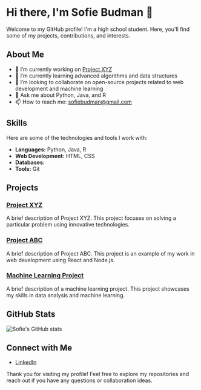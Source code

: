 # Hi there, I'm Sofie Budman 👋

Welcome to my GitHub profile! I'm a high school student. Here, you'll find some of my projects, contributions, and interests.

## About Me

- 🔭 I’m currently working on [Project XYZ](https://github.com/sofiebudman/project-xyz)
- 🌱 I’m currently learning advanced algorithms and data structures
- 👯 I’m looking to collaborate on open-source projects related to web development and machine learning
- 💬 Ask me about Python, Java, and R
- 📫 How to reach me: [sofiebudman@gmail.com](mailto:sofie@example.com)

## Skills

Here are some of the technologies and tools I work with:

- **Languages:** Python, Java, R
- **Web Development:** HTML, CSS
- **Databases:** 
- **Tools:** Git

## Projects

### [Project XYZ](https://github.com/sofiebudman/project-xyz)
A brief description of Project XYZ. This project focuses on solving a particular problem using innovative technologies.

### [Project ABC](https://github.com/sofiebudman/project-abc)
A brief description of Project ABC. This project is an example of my work in web development using React and Node.js.

### [Machine Learning Project](https://github.com/sofiebudman/ml-project)
A brief description of a machine learning project. This project showcases my skills in data analysis and machine learning.

## GitHub Stats

![Sofie's GitHub stats](https://github-readme-stats.vercel.app/api?username=sofiebudman&show_icons=true&theme=radical)

## Connect with Me

- [LinkedIn](https://www.linkedin.com/in/sofie-budman-42a768324/)

Thank you for visiting my profile! Feel free to explore my repositories and reach out if you have any questions or collaboration ideas.



